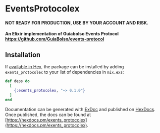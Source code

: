 
# EventsProtocolex

#### NOT READY FOR PRODUCTION, USE BY YOUR ACCOUNT AND RISK.

**An Elixir implementation of Guiabolso Events Protocol https://github.com/GuiaBolso/events-protocol**


## Installation

If [available in Hex](https://hex.pm/docs/publish), the package can be installed
by adding `exents_protocolex` to your list of dependencies in `mix.exs`:

```elixir
def deps do
  [
    {:exents_protocolex, "~> 0.1.0"}
  ]
end
```

Documentation can be generated with [ExDoc](https://github.com/elixir-lang/ex_doc)
and published on [HexDocs](https://hexdocs.pm). Once published, the docs can
be found at [https://hexdocs.pm/exents_protocolex](https://hexdocs.pm/exents_protocolex).

